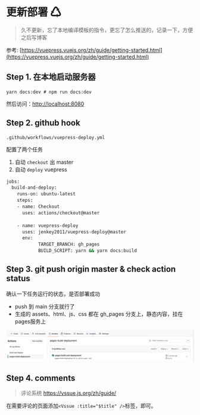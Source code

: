# 更新部署 ♺

> 久不更新，忘了本地编译模板的指令，更忘了怎么推送的，记录一下，方便之后写博客

参考: [https://vuepress.vuejs.org/zh/guide/getting-started.html](https://vuepress.vuejs.org/zh/guide/getting-started.html)

## Step 1. 在本地启动服务器
```shell
yarn docs:dev # npm run docs:dev
```
然后访问：[http://localhost:8080](http://localhost:8080)

## Step 2. github hook
```shell
.github/workflows/vuepress-deploy.yml
```
配置了两个任务
1. 自动 `checkout` 出 master
2. 自动 `deploy` vuepress

```sh
jobs:
  build-and-deploy:
    runs-on: ubuntu-latest
    steps:
    - name: Checkout
      uses: actions/checkout@master

    - name: vuepress-deploy
      uses: jenkey2011/vuepress-deploy@master
      env:
            TARGET_BRANCH: gh_pages
            BUILD_SCRIPT: yarn && yarn docs:build
```

## Step 3. git push origin master & check action status

确认一下任务运行的状态，是否部署成功
* push 到 main 分支就行了
* 生成的 assets、html、js、css 都在 gh_pages 分支上，静态内容，挂在pages服务上

![image](./images/action.jpg)


## Step 4. comments
> 评论系统
> https://vssue.js.org/zh/guide/

在需要评论的页面添加`<Vssue :title="$title" />`标签，即可。

<Vssue :title="$title" />